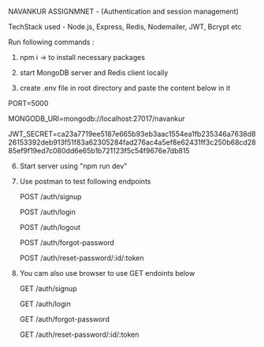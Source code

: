 NAVANKUR ASSIGNMNET - (Authentication and session management) 

TechStack used - Node.js, Express, Redis, Nodemailer, JWT, Bcrypt etc

Run following commands : 

1. npm i -> to install necessary packages
   
3. start MongoDB server and Redis client locally 
   
4. create .env file in root directory and paste the content below in it

PORT=5000

MONGODB_URI=mongodb://localhost:27017/navankur

JWT_SECRET=ca23a7719ee5187e665b93eb3aac1554ea1fb235346a7638d826153392deb913f51f83a62305284fad276ac4a5ef8e62431ff3c250b68cd2885ef9f19ed7c080dd6e65b1b721123f5c54f9676e7db815

6. Start server using "npm run dev"

7. Use postman to test following endpoints
   
   POST /auth/signup
   
   POST /auth/login
   
   POST /auth/logout
   
   POST /auth/forgot-password
   
   POST /auth/reset-password/:id/:token

9. You cam also use browser to use GET endoints below
    
   GET /auth/signup
   
   GET /auth/login
   
   GET /auth/forgot-password
   
   GET /auth/reset-password/:id/:token
   
